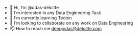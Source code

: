 - 👋 Hi, I’m @ddas-deloitte
- 👀 I’m interested in any Data Engineering Task
- 🌱 I’m currently learning Tecton
- 💞️ I’m looking to collaborate on any work on Data Engineering
- 📫 How to reach me deepjodas@deloitte.com

<!---
ddas-deloitte/ddas-deloitte is a ✨ special ✨ repository because its `README.md` (this file) appears on your GitHub profile.
You can click the Preview link to take a look at your changes.
--->
